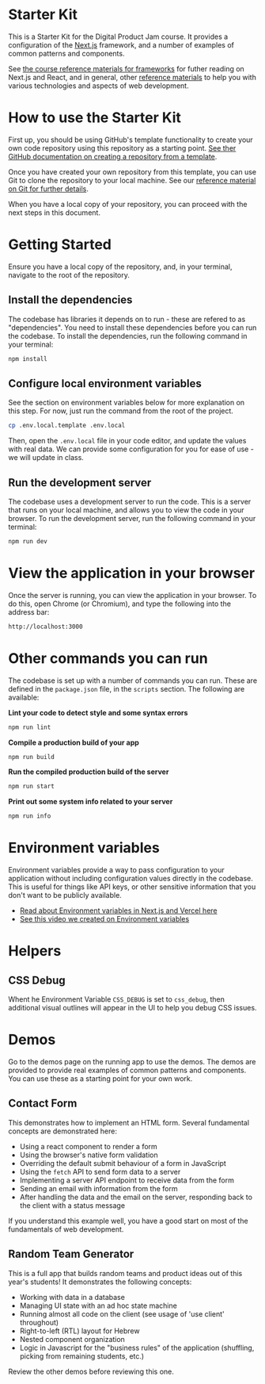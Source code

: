 # Starter Kit

This is a Starter Kit for the Digital Product Jam course. It provides a configuration of the [Next.js](https://nextjs.org/) framework, and a number of examples of common patterns and components.

See [the course reference materials for frameworks](https://github.com/digital-product-jam-2024/course/blob/main/reference/frameworks.md) for futher reading on Next.js and React, and in general, other [reference materials](https://github.com/digital-product-jam-2024/course/tree/main/reference) to help you with various technologies and aspects of web development.

# How to use the Starter Kit

First up, you should be using GitHub's template functionality to create your own code repository using this repository as a starting point. [See ther GitHub documentation on creating a repository from a template](https://docs.github.com/en/repositories/creating-and-managing-repositories/creating-a-repository-from-a-template).

Once you have created your own repository from this template, you can use Git to clone the repository to your local machine. See our [reference material on Git for further details](https://github.com/digital-product-jam-2024/course/blob/main/reference/git.md).

When you have a local copy of your repository, you can proceed with the next steps in this document.

# Getting Started

Ensure you have a local copy of the repository, and, in your terminal, navigate to the root of the repository.

## Install the dependencies

The codebase has libraries it depends on to run - these are refered to as "dependencies". You need to install these dependencies before you can run the codebase. To install the dependencies, run the following command in your terminal:

```bash
npm install
```

## Configure local environment variables

See the section on environment variables below for more explanation on this step. For now, just run the command from the root of the project.

```bash
cp .env.local.template .env.local
```

Then, open the `.env.local` file in your code editor, and update the values with real data. We can provide some configuration for you for ease of use - we will update in class.

## Run the development server

The codebase uses a development server to run the code. This is a server that runs on your local machine, and allows you to view the code in your browser. To run the development server, run the following command in your terminal:

```bash
npm run dev
```

# View the application in your browser

Once the server is running, you can view the application in your browser. To do this, open Chrome (or Chromium), and type the following into the address bar:

```bash
http://localhost:3000
```

# Other commands you can run

The codebase is set up with a number of commands you can run. These are defined in the `package.json` file, in the `scripts` section. The following are available:

**Lint your code to detect style and some syntax errors**

```bash
npm run lint
```

**Compile a production build of your app**

```bash
npm run build
```

**Run the compiled production build of the server**

```bash
npm run start
```

**Print out some system info related to your server**

```bash
npm run info
```

# Environment variables

Environment variables provide a way to pass configuration to your application without including configuration values directly in the codebase. This is useful for things like API keys, or other sensitive information that you don't want to be publicly available.

- [Read about Environment variables in Next.js and Vercel here](https://nextjs.org/docs/pages/building-your-application/configuring/environment-variables)
- [See this video we created on Environment variables](https://youtu.be/f4sXU4d3Zd8)

# Helpers

## CSS Debug

Whent he Environment Variable `CSS_DEBUG` is set to `css_debug`, then additional visual outlines will appear in the UI to help you debug CSS issues.

# Demos

Go to the demos page on the running app to use the demos. The demos are provided to provide real examples of common patterns and components. You can use these as a starting point for your own work.

## Contact Form

This demonstrates how to implement an HTML form. Several fundamental concepts are demonstrated here:

- Using a react component to render a form
- Using the browser's native form validation
- Overriding the default submit behaviour of a form in JavaScript
- Using the `fetch` API to send form data to a server
- Implementing a server API endpoint to receive data from the form
- Sending an email with information from the form
- After handling the data and the email on the server, responding back to the client with a status message

If you understand this example well, you have a good start on most of the fundamentals of web development.

## Random Team Generator

This is a full app that builds random teams and product ideas out of this year's students! It demonstrates the following concepts:

- Working with data in a database
- Managing UI state with an ad hoc state machine
- Running almost all code on the client (see usage of 'use client' throughout)
- Right-to-left (RTL) layout for Hebrew
- Nested component organization
- Logic in Javascript for the "business rules" of the application (shuffling, picking from remaining students, etc.)

Review the other demos before reviewing this one.
